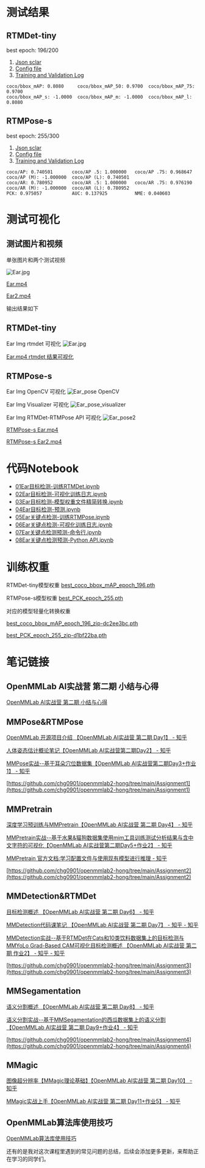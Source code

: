 # 测试结果

## RTMDet-tiny
best epoch: 196/200 
1. [Json sclar](https://github.com/chg0901/openmmlab2-hong/blob/main/Assignment1/mmdetection/work_dirs/rtmdet_tiny_Ear/20230604_153610_ear_train_200_best196_.808/vis_data/20230604_153610.json)
2. [Config file](https://github.com/chg0901/openmmlab2-hong/blob/main/Assignment1/mmdetection/work_dirs/rtmdet_tiny_Ear/20230604_153610_ear_train_200_best196_.808/vis_data/config.py)
3. [Training and Validation Log](https://github.com/chg0901/openmmlab2-hong/blob/main/Assignment1/mmdetection/work_dirs/rtmdet_tiny_Ear/20230604_153610_ear_train_200_best196_.808/20230604_153610.log)
```
coco/bbox_mAP: 0.8080     coco/bbox_mAP_50: 0.9700  coco/bbox_mAP_75: 0.9700  
coco/bbox_mAP_s: -1.0000  coco/bbox_mAP_m: -1.0000  coco/bbox_mAP_l: 0.8080
```

## RTMPose-s

best epoch: 255/300
1. [Json sclar](https://github.com/chg0901/openmmlab2-hong/blob/main/Assignment1/mmpose/work_dirs/rtmpose-s-Ear/20230604_172709/vis_data/20230604_172709.json)
2. [Config file](https://github.com/chg0901/openmmlab2-hong/blob/main/Assignment1/mmpose/work_dirs/rtmpose-s-Ear/20230604_172709/vis_data/config.py)
3. [Training and Validation Log](https://github.com/chg0901/openmmlab2-hong/blob/main/Assignment1/mmpose/work_dirs/rtmpose-s-Ear/20230604_172709/20230604_172709.log)

```
coco/AP: 0.740501       coco/AP .5: 1.000000   coco/AP .75: 0.968647  coco/AP (M): -1.000000  coco/AP (L): 0.740501  
coco/AR: 0.780952       coco/AR .5: 1.000000   coco/AR .75: 0.976190  coco/AR (M): -1.000000  coco/AR (L): 0.780952 
PCK: 0.975057           AUC: 0.137925          NME: 0.040603 
```

# 测试可视化
## 测试图片和视频
单张图片和两个测试视频

![Ear.jpg](https://github.com/chg0901/openmmlab2-hong/blob/main/Assignment1/MyEar/Ear.jpg)

[Ear.mp4](https://github.com/chg0901/openmmlab2-hong/blob/main/Assignment1/MyEar/Ear.mp4)

[Ear2.mp4](https://github.com/chg0901/openmmlab2-hong/blob/main/Assignment1/MyEar/Ear2.mp4)


输出结果如下

## RTMDet-tiny
Ear Img rtmdet 可视化
![Ear.jpg](https://github.com/chg0901/openmmlab2-hong/blob/main/Assignment1/MyEar/E2_rtmdet/vis/Ear.jpg)

[Ear.mp4 rtmdet 结果可视化](https://github.com/chg0901/openmmlab2-hong/blob/main/Assignment1/MyEar/E2_rtmdet/Ear_pred0.6.mp4)

## RTMPose-s
Ear Img OpenCV 可视化
![Ear_pose OpenCV](https://github.com/chg0901/openmmlab2-hong/blob/main/Assignment1/MyEar/Ear_pose.jpg)

Ear Img Visualizer 可视化
![Ear_pose_visualizer](https://github.com/chg0901/openmmlab2-hong/blob/main/Assignment1/MyEar/Ear_pose_visualizer.jpg)

Ear Img RTMDet-RTMPose API 可视化
![Ear_pose2](https://github.com/chg0901/openmmlab2-hong/blob/main/Assignment1/MyEar/RTMDet-RTMPose/Ear.jpg)


[RTMPose-s Ear.mp4](https://github.com/chg0901/openmmlab2-hong/blob/main/Assignment1/MyEar/RTMDet-RTMPose/Ear.mp4)

[RTMPose-s Ear2.mp4](https://github.com/chg0901/openmmlab2-hong/blob/main/Assignment1/MyEar/RTMDet-RTMPose/Ear2.mp4)



# 代码Notebook
- [01Ear目标检测-训练RTMDet.ipynb](https://github.com/chg0901/openmmlab2-hong/blob/main/Assignment1/01Ear%E7%9B%AE%E6%A0%87%E6%A3%80%E6%B5%8B-%E8%AE%AD%E7%BB%832.ipynb)
- [02Ear目标检测-可视化训练日志.ipynb](https://github.com/chg0901/openmmlab2-hong/blob/main/Assignment1/02Ear%E7%9B%AE%E6%A0%87%E6%A3%80%E6%B5%8B-%E5%8F%AF%E8%A7%86%E5%8C%96%E8%AE%AD%E7%BB%83%E6%97%A5%E5%BF%97.ipynb)
- [03Ear目标检测-模型权重文件精简转换.ipynb](https://github.com/chg0901/openmmlab2-hong/blob/main/Assignment1/03Ear%E7%9B%AE%E6%A0%87%E6%A3%80%E6%B5%8B-%E6%A8%A1%E5%9E%8B%E6%9D%83%E9%87%8D%E6%96%87%E4%BB%B6%E7%B2%BE%E7%AE%80%E8%BD%AC%E6%8D%A2.ipynb)
- [04Ear目标检测-预测.ipynb](https://github.com/chg0901/openmmlab2-hong/blob/main/Assignment1/04Ear%E7%9B%AE%E6%A0%87%E6%A3%80%E6%B5%8B-%E9%A2%84%E6%B5%8B.ipynb)
- [05Ear关键点检测-训练RTMPose.ipynb](https://github.com/chg0901/openmmlab2-hong/blob/main/Assignment1/05Ear%E5%85%B3%E9%94%AE%E7%82%B9%E6%A3%80%E6%B5%8B-%E8%AE%AD%E7%BB%83RTMPose.ipynb)
- [06Ear关键点检测-可视化训练日志.ipynb](https://github.com/chg0901/openmmlab2-hong/blob/main/Assignment1/06Ear%E5%85%B3%E9%94%AE%E7%82%B9%E6%A3%80%E6%B5%8B-%E5%8F%AF%E8%A7%86%E5%8C%96%E8%AE%AD%E7%BB%83%E6%97%A5%E5%BF%97.ipynb)
- [07Ear关键点检测预测-命令行.ipynb](https://github.com/chg0901/openmmlab2-hong/blob/main/Assignment1/07Ear%E5%85%B3%E9%94%AE%E7%82%B9%E6%A3%80%E6%B5%8B%E9%A2%84%E6%B5%8B-%E5%91%BD%E4%BB%A4%E8%A1%8C.ipynb)
- [08Ear关键点检测预测-Python API.ipynb](https://github.com/chg0901/openmmlab2-hong/blob/main/Assignment1/08Ear%E5%85%B3%E9%94%AE%E7%82%B9%E6%A3%80%E6%B5%8B%E9%A2%84%E6%B5%8B-Python%20API.ipynb)




# 训练权重

RTMDet-tiny模型权重
[best_coco_bbox_mAP_epoch_196.pth](https://drive.google.com/file/d/1oBaGq98r5VySlMtCbLCavkStpmgxNLYl/view?usp=drive_link)

RTMPose-s模型权重
[best_PCK_epoch_255.pth](https://drive.google.com/file/d/1lFYuInSq_YISKDQp1PAhuaLUMRMxLsos/view?usp=sharing)

对应的模型轻量化转换权重

[best_coco_bbox_mAP_epoch_196_zip-dc2ee3bc.pth](https://drive.google.com/file/d/12NlnTy3P7-oVaMaYev3xr3tZbb2zFC6l/view?usp=sharing)

[best_PCK_epoch_255_zip-d1bf22ba.pth](https://drive.google.com/file/d/1WQRyWI22EJji4IwI9M_1ye_ljUwuAIyq/view?usp=sharing)

# 笔记链接
## OpenMMLab AI实战营 第二期 小结与心得
[OpenMMLab AI实战营 第二期 小结与心得](https://zhuanlan.zhihu.com/p/638331721)


## MMPose&RTMPose
[OpenMMLab 开源项目介绍 【OpenMMLab AI实战营 第二期 Day1】 - 知乎](https://zhuanlan.zhihu.com/p/633893792)

[人体姿态估计概论笔记【OpenMMLab AI实战营第二期Day2】 - 知乎](https://zhuanlan.zhihu.com/p/634214371)

[MMPose实战--基于耳朵穴位数据集【OpenMMLab AI实战营第二期Day3+作业1】 - 知乎](https://zhuanlan.zhihu.com/p/634511756)

[https://github.com/chg0901/openmmlab2-hong/tree/main/Assignment1](https://github.com/chg0901/openmmlab2-hong/tree/main/Assignment1)


## MMPretrain
[深度学习预训练与MMPretrain【OpenMMLab AI实战营 第二期 Day4】 - 知乎](https://zhuanlan.zhihu.com/p/634874025)

[MMPretrain实战--基于水果&猫狗数据集使用mim工具训练测试分析结果与含中文字符的可视化【OpenMMLab AI实战营第二期Day5+作业2】 - 知乎](https://zhuanlan.zhihu.com/p/635695648)

[MMPretrain 官方文档:学习配置文件与使用现有模型进行推理 - 知乎](https://zhuanlan.zhihu.com/p/636649634)

[https://github.com/chg0901/openmmlab2-hong/tree/main/Assignment2](https://github.com/chg0901/openmmlab2-hong/tree/main/Assignment2)



## MMDetection&RTMDet
[目标检测概述 【OpenMMLab AI实战营 第二期 Day6】 - 知乎](https://zhuanlan.zhihu.com/p/636775532)

[MMDetection代码课笔记 【OpenMMLab AI实战营 第二期 Day7】 - 知乎 - 知乎](https://zhuanlan.zhihu.com/p/636153265)

[MMDetection实战--基于RTMDet在Cats和10类饮料数据集上的目标检测与MMYoLo Grad-Based CAM可视化目标检测概述 【OpenMMLab AI实战营 第二期 作业2】 - 知乎 - 知乎](https://zhuanlan.zhihu.com/p/636155525)

[https://github.com/chg0901/openmmlab2-hong/tree/main/Assignment3](https://github.com/chg0901/openmmlab2-hong/tree/main/Assignment3)



## MMSegamentation
[语义分割概述 【OpenMMLab AI实战营 第二期 Day8】 - 知乎](https://zhuanlan.zhihu.com/p/637420070)

[语义分割实战--基于MMSegamentation的西瓜数据集上的语义分割【OpenMMLab AI实战营 第二期 Day9+作业4】 - 知乎](https://zhuanlan.zhihu.com/p/638323261)

[https://github.com/chg0901/openmmlab2-hong/tree/main/Assignment4](https://github.com/chg0901/openmmlab2-hong/tree/main/Assignment4)



## MMagic
[图像超分辨率【MMagic理论基础】【OpenMMLab AI实战营 第二期 Day10】 - 知乎](https://zhuanlan.zhihu.com/p/637901406)

[MMagic实战上手【OpenMMLab AI实战营 第二期 Day11+作业5】 - 知乎](https://zhuanlan.zhihu.com/p/637901406)



## OpenMMLab算法库使用技巧
[OpenMMLab算法库使用技巧](https://zhuanlan.zhihu.com/p/634877254)

还有的是我对这次课程里遇到的常见问题的总结，后续会添加更多更新，来帮助正在学习的同学们。




